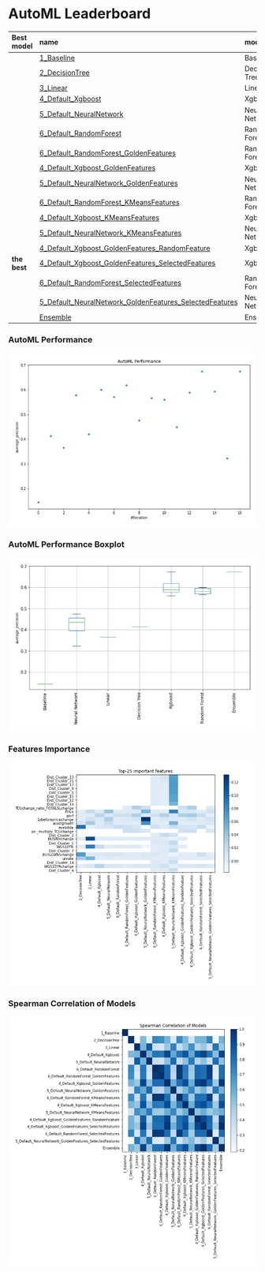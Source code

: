 # AutoML Leaderboard

| Best model   | name                                                                                                                         | model_type     | metric_type       |   metric_value |   train_time |
|:-------------|:-----------------------------------------------------------------------------------------------------------------------------|:---------------|:------------------|---------------:|-------------:|
|              | [1_Baseline](1_Baseline/README.md)                                                                                           | Baseline       | average_precision |       0.143979 |         0.68 |
|              | [2_DecisionTree](2_DecisionTree/README.md)                                                                                   | Decision Tree  | average_precision |       0.413238 |        10.3  |
|              | [3_Linear](3_Linear/README.md)                                                                                               | Linear         | average_precision |       0.364799 |         3.08 |
|              | [4_Default_Xgboost](4_Default_Xgboost/README.md)                                                                             | Xgboost        | average_precision |       0.577354 |         3.98 |
|              | [5_Default_NeuralNetwork](5_Default_NeuralNetwork/README.md)                                                                 | Neural Network | average_precision |       0.419834 |         1.44 |
|              | [6_Default_RandomForest](6_Default_RandomForest/README.md)                                                                   | Random Forest  | average_precision |       0.600561 |         7.56 |
|              | [6_Default_RandomForest_GoldenFeatures](6_Default_RandomForest_GoldenFeatures/README.md)                                     | Random Forest  | average_precision |       0.570392 |         7.27 |
|              | [4_Default_Xgboost_GoldenFeatures](4_Default_Xgboost_GoldenFeatures/README.md)                                               | Xgboost        | average_precision |       0.617838 |         3.92 |
|              | [5_Default_NeuralNetwork_GoldenFeatures](5_Default_NeuralNetwork_GoldenFeatures/README.md)                                   | Neural Network | average_precision |       0.476102 |         1.88 |
|              | [6_Default_RandomForest_KMeansFeatures](6_Default_RandomForest_KMeansFeatures/README.md)                                     | Random Forest  | average_precision |       0.566507 |         6.04 |
|              | [4_Default_Xgboost_KMeansFeatures](4_Default_Xgboost_KMeansFeatures/README.md)                                               | Xgboost        | average_precision |       0.560049 |         4.61 |
|              | [5_Default_NeuralNetwork_KMeansFeatures](5_Default_NeuralNetwork_KMeansFeatures/README.md)                                   | Neural Network | average_precision |       0.448999 |         2.33 |
|              | [4_Default_Xgboost_GoldenFeatures_RandomFeature](4_Default_Xgboost_GoldenFeatures_RandomFeature/README.md)                   | Xgboost        | average_precision |       0.588996 |         2.89 |
| **the best** | [4_Default_Xgboost_GoldenFeatures_SelectedFeatures](4_Default_Xgboost_GoldenFeatures_SelectedFeatures/README.md)             | Xgboost        | average_precision |       0.674537 |         4.41 |
|              | [6_Default_RandomForest_SelectedFeatures](6_Default_RandomForest_SelectedFeatures/README.md)                                 | Random Forest  | average_precision |       0.593792 |         4.72 |
|              | [5_Default_NeuralNetwork_GoldenFeatures_SelectedFeatures](5_Default_NeuralNetwork_GoldenFeatures_SelectedFeatures/README.md) | Neural Network | average_precision |       0.322288 |         1.99 |
|              | [Ensemble](Ensemble/README.md)                                                                                               | Ensemble       | average_precision |       0.674537 |         0.47 |

### AutoML Performance
![AutoML Performance](ldb_performance.png)

### AutoML Performance Boxplot
![AutoML Performance Boxplot](ldb_performance_boxplot.png)

### Features Importance
![features importance across models](features_heatmap.png)



### Spearman Correlation of Models
![models spearman correlation](correlation_heatmap.png)

